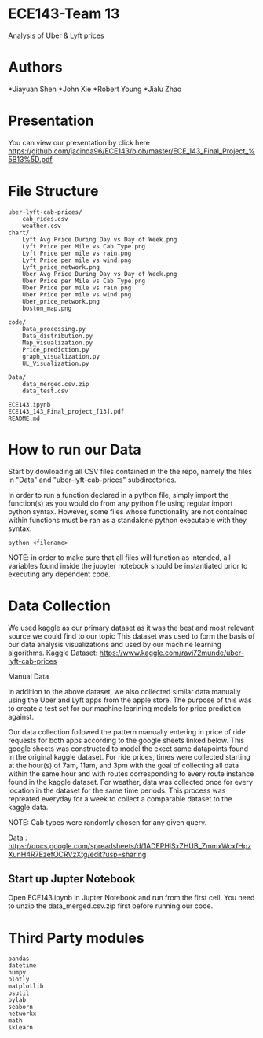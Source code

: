# ECE143-Team 13
Analysis of Uber &amp; Lyft prices

# Authors
*Jiayuan Shen
*John Xie
*Robert Young
*Jialu Zhao

# Presentation
You can view our presentation by click here https://github.com/jacinda96/ECE143/blob/master/ECE_143_Final_Project_%5B13%5D.pdf

# File Structure
```
uber-lyft-cab-prices/
    cab_rides.csv
    weather.csv
chart/
    Lyft Avg Price During Day vs Day of Week.png
    Lyft Price per Mile vs Cab Type.png
    Lyft Price per mile vs rain.png
    Lyft Price per mile vs wind.png
    Lyft_price_network.png
    Uber Avg Price During Day vs Day of Week.png
    Uber Price per Mile vs Cab Type.png
    Uber Price per mile vs rain.png
    Uber Price per mile vs wind.png
    Uber_price_network.png
    boston_map.png

code/
    Data_processing.py
    Data_distribution.py
    Map_visualization.py
    Price_prediction.py
    graph_visualization.py
    UL_Visualization.py
    
Data/
    data_merged.csv.zip
    data_test.csv

ECE143.ipynb
ECE143_143_Final_project_[13].pdf
README.md
```

# How to run our Data
Start by dowloading all CSV files contained in the the repo, namely the files in "Data" and "uber-lyft-cab-prices" subdirectories.

In order to run a function declared in a python file, simply import the function(s) as you would do from any 
python file using regular import python syntax. However, some files whose functionality are not contained within functions
must be ran as a standalone python executable with they syntax:
```
python <filename>
```
NOTE: in order to make sure that all files will function as intended, all variables found inside the jupyter notebook should be 
instantiated prior to executing any dependent code.

# Data Collection

We used kaggle as our primary dataset as it was the best and most relevant source we could find to our topic
This dataset was used to form the basis of our data analysis visualizations and used by our machine learning 
algorithms.
Kaggle Dataset: https://www.kaggle.com/ravi72munde/uber-lyft-cab-prices

Manual Data

In addition to the above dataset, we also collected similar data manually using the Uber and Lyft apps from the apple store.
The purpose of this was to create a test set for our machine learining models for price prediction against.

Our data collection followed the pattern manually entering in price of ride requests for both apps 
according to the google sheets linked below. This google sheets was constructed to model the exect
same datapoints found in the original kaggle dataset. For ride prices, times were collected starting at the hour(s)
of 7am, 11am, and 3pm with the goal of collecting all data within the same hour and with routes corresponding to every route instance found in the kaggle dataset. For weather, data was collected once for every location in the dataset for the same time periods. This process was repreated everyday for a week to collect a comparable dataset to the kaggle data.

NOTE: Cab types were randomly chosen for any given query.

Data : https://docs.google.com/spreadsheets/d/1ADEPHjSxZHUB_ZmmxWcxfHpzXunH4R7EzefOCRVzXtg/edit?usp=sharing

## Start up Jupter Notebook
Open ECE143.ipynb in Jupter Notebook and run from the first cell. 
You need to unzip the data_merged.csv.zip first before running our code.

# Third Party modules
```
pandas
datetime
numpy
plotly
matplotlib
psutil
pylab
seaborn
networkx
math
sklearn
```

